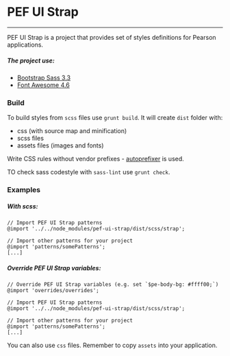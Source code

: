 # PEF UI Strap
------
PEF UI Strap is a project that provides set of styles definitions for Pearson applications.
##### The project use:
* [Bootstrap Sass 3.3](https://github.com/twbs/bootstrap-sass)
* [Font Awesome 4.6](http://fontawesome.io/)

### Build
To build styles from `scss` files use `grunt build`. It will create `dist` folder with:
* css (with source map and minification)
* scss files
* assets files (images and fonts)

Write CSS rules without vendor prefixes - [autoprefixer](https://github.com/postcss/autoprefixer) is used.

TO check sass codestyle with `sass-lint` use `grunt check`.

### Examples
##### With scss:

```
// Import PEF UI Strap patterns
@import '../../node_modules/pef-ui-strap/dist/scss/strap';

// Import other patterns for your project
@import 'patterns/somePatterns';
[...]
```

##### Override PEF UI Strap variables:

```
// Override PEF UI Strap variables (e.g. set `$pe-body-bg: #ffff00;`)
@import 'overrides/overrides';

// Import PEF UI Strap patterns
@import '../../node_modules/pef-ui-strap/dist/scss/strap';

// Import other patterns for your project
@import 'patterns/somePatterns';
[...]
```

You can also use `css` files. Remember to copy `assets` into your application.
